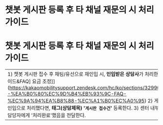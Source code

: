 # 챗봇 게시판 등록 후 타 채널 재문의 시 처리 가이드

**챗봇 게시판 등록 후 타 채널 재문의 시 처리 가이드**
=================================

|  |
| --- |
| 1) 챗봇 게시판 접수 후 채팅/유선으로 재인입 시, **인입받은 상담사**가 처리한다.  ※참고 : [[가이드&FAQ] 요금 조정]](https://kakaomobilitysupport.zendesk.com/hc/ko/sections/32990614499353--%EA%B0%80%EC%9D%B4%EB%93%9C-FAQ-%EC%9A%94%EA%B8%88-%EC%A1%B0%EC%A0%95)  2) 게시판 접수건 재인입으로 처리했다면, **태그(상담제목) '`게시판 접수건`'** 등록한다.  3) 센터 내부적으로 게시판 담당자에게 '처리완료'했음을 전달한다. |
